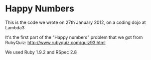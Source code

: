 Happy Numbers
=============

This is the code we wrote on 27th January 2012, on a coding dojo at Lambda3

It's the first part of the "Happy numbers" problem that we got from RubyQuiz:
http://www.rubyquiz.com/quiz93.html

We used Ruby 1.9.2 and RSpec 2.8
